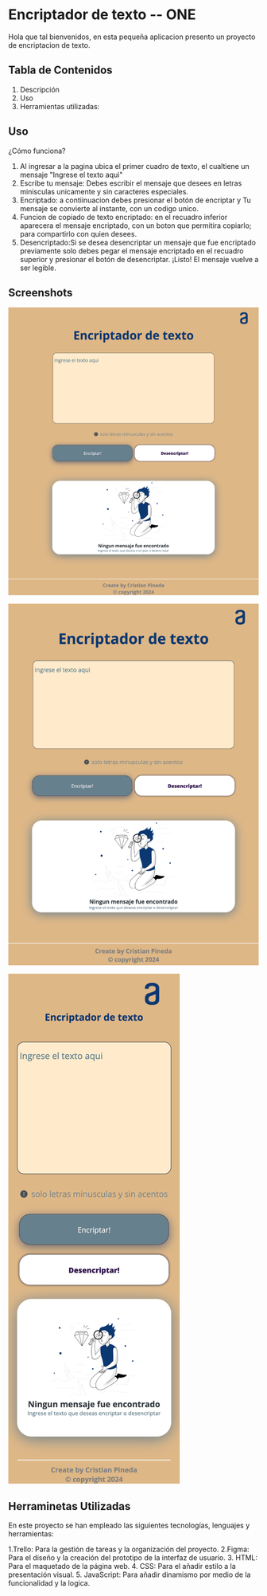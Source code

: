 # Encriptador de texto -- ONE

Hola que tal bienvenidos, en esta pequeña aplicacion presento un proyecto de encriptacion de texto.

## Tabla de Contenidos
1. Descripción
2. Uso
3. Herramientas utilizadas:

## Uso
¿Cómo funciona?
1. Al ingresar a la pagina ubica el primer cuadro de texto, el cualtiene un mensaje "Ingrese el texto aqui"
2. Escribe tu mensaje: Debes escribir el mensaje que desees en letras minisculas unicamente y sin caracteres especiales.
3. Encriptado: a contiinuacion debes presionar el botón de encriptar y Tu mensaje se convierte al instante, con un codigo unico. 
4. Funcion de copiado de texto encriptado: en el recuadro inferior aparecera el mensaje encriptado, con un boton que permitira copiarlo; para compartirlo con quien desees.
5. Desencriptado:Si se desea desencriptar un mensaje que fue encriptado previamente solo debes pegar el mensaje encriptado en el recuadro superior y presionar el botón de desencriptar. ¡Listo! El mensaje vuelve a ser legible.

## Screenshots

![View Desktop](https://github.com/Cristian-PinedaQ/encriptador_de_texto/blob/main/desktop.png)

![View tablet](https://github.com/Cristian-PinedaQ/encriptador_de_texto/blob/main/tablet.png)

![View mobile](https://github.com/Cristian-PinedaQ/encriptador_de_texto/blob/main/mobile.png)



## Herraminetas Utilizadas
En este proyecto se han empleado las siguientes tecnologías, lenguajes y herramientas:

1.Trello: Para la gestión de tareas y la organización del proyecto.
2.Figma: Para el diseño y la creación del prototipo de la interfaz de usuario.
3. HTML: Para el maquetado de la página web.
4. CSS: Para el añadir estilo a la presentación visual.
5. JavaScript: Para añadir dinamismo por medio de la funcionalidad y la logica.
 

